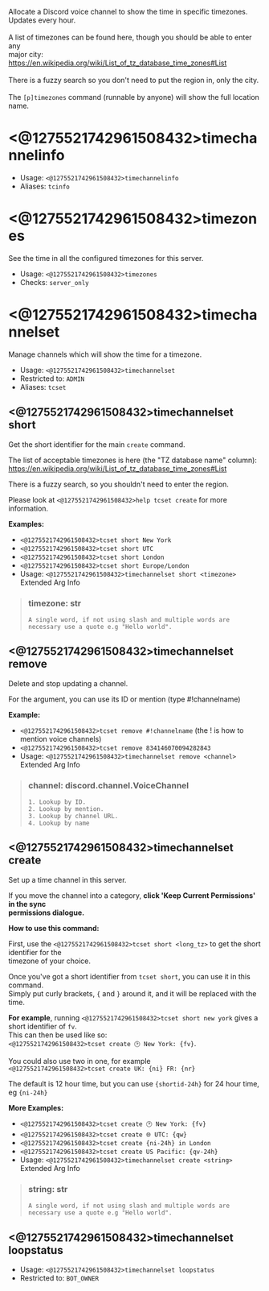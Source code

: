 Allocate a Discord voice channel to show the time in specific timezones. Updates every hour.<br/><br/>A list of timezones can be found here, though you should be able to enter any<br/>major city: https://en.wikipedia.org/wiki/List_of_tz_database_time_zones#List<br/><br/>There is a fuzzy search so you don't need to put the region in, only the city.<br/><br/>The `[p]timezones` command (runnable by anyone) will show the full location name.

# <@1275521742961508432>timechannelinfo

 - Usage: `<@1275521742961508432>timechannelinfo`
 - Aliases: `tcinfo`
# <@1275521742961508432>timezones
See the time in all the configured timezones for this server.<br/>
 - Usage: `<@1275521742961508432>timezones`
 - Checks: `server_only`
# <@1275521742961508432>timechannelset
Manage channels which will show the time for a timezone.<br/>
 - Usage: `<@1275521742961508432>timechannelset`
 - Restricted to: `ADMIN`
 - Aliases: `tcset`
## <@1275521742961508432>timechannelset short
Get the short identifier for the main `create` command.<br/>

The list of acceptable timezones is here (the "TZ database name" column):<br/>
https://en.wikipedia.org/wiki/List_of_tz_database_time_zones#List<br/>

There is a fuzzy search, so you shouldn't need to enter the region.<br/>

Please look at `<@1275521742961508432>help tcset create` for more information.<br/>

**Examples:**<br/>
- `<@1275521742961508432>tcset short New York`<br/>
- `<@1275521742961508432>tcset short UTC`<br/>
- `<@1275521742961508432>tcset short London`<br/>
- `<@1275521742961508432>tcset short Europe/London`<br/>
 - Usage: `<@1275521742961508432>timechannelset short <timezone>`
Extended Arg Info
> ### timezone: str
> ```
> A single word, if not using slash and multiple words are necessary use a quote e.g "Hello world".
> ```
## <@1275521742961508432>timechannelset remove
Delete and stop updating a channel.<br/>

For the <channel> argument, you can use its ID or mention (type #!channelname)<br/>

**Example:**<br/>
- `<@1275521742961508432>tcset remove #!channelname` (the ! is how to mention voice channels)<br/>
- `<@1275521742961508432>tcset remove 834146070094282843`<br/>
 - Usage: `<@1275521742961508432>timechannelset remove <channel>`
Extended Arg Info
> ### channel: discord.channel.VoiceChannel
> 
> 
>     1. Lookup by ID.
>     2. Lookup by mention.
>     3. Lookup by channel URL.
>     4. Lookup by name
> 
>     
## <@1275521742961508432>timechannelset create
Set up a time channel in this server.<br/>

If you move the channel into a category, **click 'Keep Current Permissions' in the sync<br/>
permissions dialogue.**<br/>

**How to use this command:**<br/>

First, use the `<@1275521742961508432>tcset short <long_tz>` to get the short identifier for the<br/>
timezone of your choice.<br/>

Once you've got a short identifier from `tcset short`, you can use it in this command.<br/>
Simply put curly brackets, `{` and `}` around it, and it will be replaced with the time.<br/>

**For example**, running `<@1275521742961508432>tcset short new york` gives a short identifier of `fv`.<br/>
This can then be used like so:<br/>
`<@1275521742961508432>tcset create 🕑️ New York: {fv}`.<br/>

You could also use two in one, for example<br/>
`<@1275521742961508432>tcset create UK: {ni} FR: {nr}`<br/>

The default is 12 hour time, but you can use `{shortid-24h}` for 24 hour time,<br/>
eg `{ni-24h}`<br/>

**More Examples:**<br/>
- `<@1275521742961508432>tcset create 🕑️ New York: {fv}`<br/>
- `<@1275521742961508432>tcset create 🌐 UTC: {qw}`<br/>
- `<@1275521742961508432>tcset create {ni-24h} in London`<br/>
- `<@1275521742961508432>tcset create US Pacific: {qv-24h}`<br/>
 - Usage: `<@1275521742961508432>timechannelset create <string>`
Extended Arg Info
> ### string: str
> ```
> A single word, if not using slash and multiple words are necessary use a quote e.g "Hello world".
> ```
## <@1275521742961508432>timechannelset loopstatus

 - Usage: `<@1275521742961508432>timechannelset loopstatus`
 - Restricted to: `BOT_OWNER`
